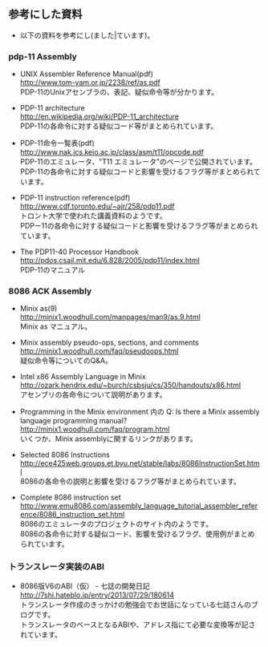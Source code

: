## 参考にした資料

* 以下の資料を参考にし(ました|ています)。

### pdp-11 Assembly

* UNIX Assembler Reference Manual(pdf)  
http://www.tom-yam.or.jp/2238/ref/as.pdf  
PDP-11のUnixアセンブラの、表記、疑似命令等が分かります。

* PDP-11 architecture  
http://en.wikipedia.org/wiki/PDP-11_architecture  
PDP-11の各命令に対する疑似コード等がまとめられています。

* PDP-11命令一覧表(pdf)  
http://www.nak.ics.keio.ac.jp/class/asm/t11/opcode.pdf‎  
PDP-11のエミュレータ、"T11 エミュレータ"のページで公開されています。  
PDP-11の各命令に対する疑似コードと影響を受けるフラグ等がまとめられています。

* PDP-11 instruction reference(pdf)  
http://www.cdf.toronto.edu/~ajr/258/pdp11.pdf‎  
トロント大学で使われた講義資料のようです。  
PDPー11の各命令に対する疑似コードと影響を受けるフラグ等がまとめられています。

* The PDP11-40 Processor Handbook  
http://pdos.csail.mit.edu/6.828/2005/pdp11/index.html  
PDP-11のマニュアル


### 8086 ACK Assembly

* Minix as(9)  
http://minix1.woodhull.com/manpages/man9/as.9.html  
Minix as マニュアル。

* Minix assembly pseudo-ops, sections, and comments  
http://minix1.woodhull.com/faq/pseudoops.html  
疑似命令等についてのQ&A。

* Intel x86 Assembly Language in Minix  
http://ozark.hendrix.edu/~burch/csbsju/cs/350/handouts/x86.html  
アセンブリの各命令について説明があります。

* Programming in the Minix environment 内の Q: Is there a Minix assembly language programming manual?  
http://minix1.woodhull.com/faq/program.html  
いくつか、Minix assemblyに関するリンクがあります。

* Selected 8086 Instructions  
http://ece425web.groups.et.byu.net/stable/labs/8086InstructionSet.html  
8086の各命令の説明と影響を受けるフラグ等がまとめられています。

* Complete 8086 instruction set  
http://www.emu8086.com/assembly_language_tutorial_assembler_reference/8086_instruction_set.html  
8086のエミュレータのプロジェクトのサイト内のようです。  
8086の各命令に対する疑似コード、影響を受けるフラグ、使用例がまとめられています。


### トランスレータ実装のABI

* 8086版V6のABI（仮） - 七誌の開発日記  
http://7shi.hateblo.jp/entry/2013/07/29/180614  
トランスレータ作成のきっかけの勉強会でお世話になっている七誌さんのブログです。  
トランスレータのベースとなるABIや、アドレス指にて必要な変換等が記されています。


